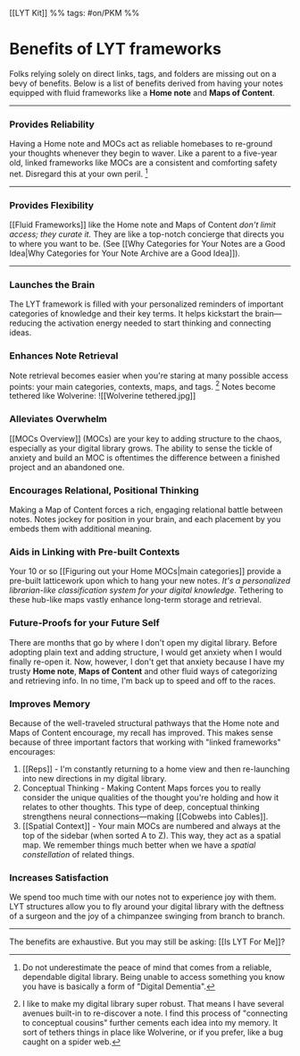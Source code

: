 [[LYT Kit]] %% tags: #on/PKM %%
# Benefits of LYT frameworks
Folks relying solely on direct links, tags, and folders are missing out on a bevy of benefits. Below is a list of benefits derived from having your notes equipped with fluid frameworks like a **Home note** and **Maps of Content**.

---
### Provides Reliability
 Having a Home note and MOCs act as reliable homebases to re-ground your thoughts whenever they begin to waver. Like a parent to a five-year old, linked frameworks like MOCs are a consistent and comforting safety net. Disregard this at your own peril.  [^1]

---
### Provides Flexibility
[[Fluid Frameworks]] like the Home note and Maps of Content *don't limit access; they curate it.* They are like a top-notch concierge that directs you to where you want to be. (See [[Why Categories for Your Notes are a Good Idea|Why Categories for Your Note Archive are a Good Idea]]).

---
### Launches the Brain 
The LYT framework is filled with your personalized reminders of important categories of knowledge and their key terms. It helps kickstart the brain—reducing the activation energy needed to start thinking and connecting ideas.

### Enhances Note Retrieval
Note retrieval becomes easier when you're staring at many possible access points: your main categories, contexts, maps, and tags. [^2] Notes become tethered like Wolverine:
![[Wolverine tethered.jpg]]

### Alleviates Overwhelm
[[MOCs Overview]] (MOCs) are your key to adding structure to the chaos, especially as your digital library grows. The ability to sense the tickle of anxiety and build an MOC is oftentimes the difference between a finished project and an abandoned one.

### Encourages Relational, Positional Thinking 
Making a Map of Content forces a rich, engaging relational battle between notes. Notes jockey for position in your brain, and each placement by you embeds them with additional meaning.

### Aids in Linking with Pre-built Contexts
Your 10 or so [[Figuring out your Home MOCs|main categories]] provide a pre-built latticework upon which to hang your new notes. *It's a personalized librarian-like classification system for your digital knowledge.* Tethering to these hub-like maps vastly enhance long-term storage and retrieval.

### Future-Proofs for your Future Self
There are months that go by where I don't open my digital library. Before adopting plain text and adding structure, I would get anxiety when I would finally re-open it. Now, however, I don't get that anxiety because I have my trusty **Home note**, **Maps of Content** and other fluid ways of categorizing and retrieving info. In no time, I'm back up to speed and off to the races.

### Improves Memory
Because of the well-traveled structural pathways that the Home note and Maps of Content encourage, my recall has improved. This makes sense because of three important factors that working with "linked frameworks" encourages:
1. [[Reps]] - I'm constantly returning to a home view and then re-launching into new directions in my digital library. 
2. Conceptual Thinking - Making Content Maps forces you to really consider the unique qualities of the thought you're holding and how it relates to other thoughts. This type of deep, conceptual thinking strengthens neural connections—making [[Cobwebs into Cables]].
3. [[Spatial Context]] - Your main MOCs are numbered and always at the top of the sidebar (when sorted A to Z). This way, they act as a spatial map. We remember things much better when we have a *spatial constellation* of related things. 

### Increases Satisfaction
We spend too much time with our notes not to experience joy with them. LYT structures allow you to fly around your digital library with the deftness of a surgeon and the joy of a chimpanzee swinging from branch to branch. 

---
The benefits are exhaustive. But you may still be asking: [[Is LYT For Me]]?

[^1]: Do not underestimate the peace of mind that comes from a reliable, dependable digital library. Being unable to access something you know you have is basically a form of "Digital Dementia". 
[^2]: I like to make my digital library super robust. That means I have several avenues built-in to re-discover a note. I find this process of "connecting to conceptual cousins" further cements each idea into my memory. It sort of tethers things in place like Wolverine, or if you prefer, like a bug caught on a spider web. 